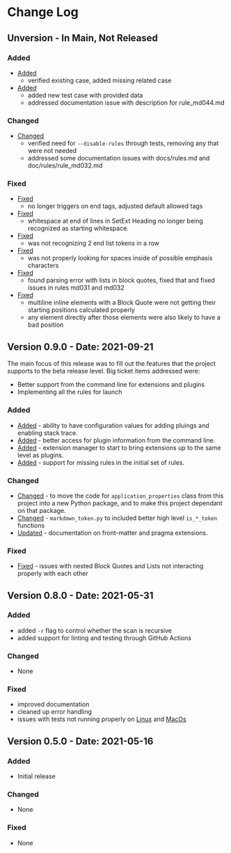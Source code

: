 # Change Log

## Unversion - In Main, Not Released

### Added

- [Added](https://github.com/jackdewinter/pymarkdown/issues/37)
  - verified existing case, added missing related case
- [Added](https://github.com/jackdewinter/pymarkdown/issues/38)
  - added new test case with provided data
  - addressed documentation issue with description for rule_md044.md

### Changed

- [Changed](https://github.com/jackdewinter/pymarkdown/issues/36)
  - verified need for `--disable-rules` through tests, removing any that were not needed
  - addressed some documentation issues with docs/rules.md and doc/rules/rule_md032.md

### Fixed

- [Fixed](https://github.com/jackdewinter/pymarkdown/issues/22)
  - no longer triggers on end tags, adjusted default allowed tags
- [Fixed](https://github.com/jackdewinter/pymarkdown/issues/23)
  - whitespace at end of lines in SetExt Heading no longer being recognized as starting whitespace.
- [Fixed](https://github.com/jackdewinter/pymarkdown/issues/27)
  - was not recognizing 2 end list tokens in a row
- [Fixed](https://github.com/jackdewinter/pymarkdown/issues/32)
  - was not properly looking for spaces inside of possible emphasis characters
- [Fixed](https://github.com/jackdewinter/pymarkdown/issues/33)
  - found parsing error with lists in block quotes, fixed that and fixed issues in rules md031 and md032
- [Fixed](https://github.com/jackdewinter/pymarkdown/issues/34)
  - multiline inline elements with a Block Quote were not getting their starting positions calculated properly
  - any element directly after those elements were also likely to have a bad position

## Version 0.9.0 - Date: 2021-09-21

The main focus of this release was to fill out the features that the
project supports to the beta release level.  Big ticket items addressed
were:

- Better support from the command line for extensions and plugins
- Implementing all the rules for launch

### Added

- [Added](https://github.com/jackdewinter/pymarkdown/issues/8) - ability to have configuration values for adding pluings and enabling stack trace.
- [Added](https://github.com/jackdewinter/pymarkdown/issues/9) - better access for plugin information from the command line.
- [Added](https://github.com/jackdewinter/pymarkdown/issues/12) - extension manager to start to bring extensions up to the same level as plugins.
- [Added](https://github.com/jackdewinter/pymarkdown/issues/14) - support for missing rules in the initial set of rules.

### Changed

- [Changed](https://github.com/jackdewinter/pymarkdown/issues/7) - to move the code for `application_properties` class from this project into a new Python package, and to make this project dependant on that package.
- [Changed](https://github.com/jackdewinter/pymarkdown/issues/10) - `markdown_token.py` to included better high level `is_*_token` functions
- [Updated](https://github.com/jackdewinter/pymarkdown/issues/11) - documentation on front-matter and pragma extensions.

### Fixed

- [Fixed](https://github.com/jackdewinter/pymarkdown/issues/13) - issues with nested Block Quotes and Lists not interacting properly with each other

## Version 0.8.0 - Date: 2021-05-31

### Added

- added `-r` flag to control whether the scan is recursive
- added support for linting and testing through GitHub Actions

### Changed

- None

### Fixed

- improved documentation
- cleaned up error handling
- issues with tests not running properly on [Linux](https://github.com/jackdewinter/pymarkdown/issues/4) and [MacOs](https://github.com/jackdewinter/pymarkdown/issues/5)

## Version 0.5.0 - Date: 2021-05-16

### Added

- Initial release

### Changed

- None

### Fixed

- None
